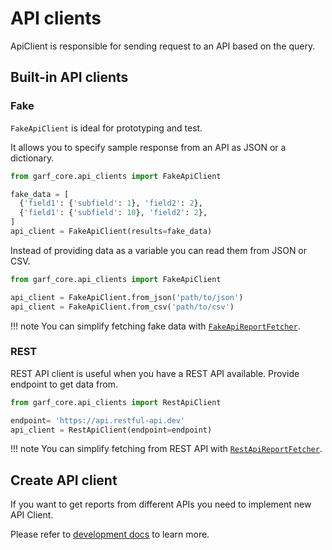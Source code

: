 # API clients

ApiClient is responsible for sending request to an API based on the query.

## Built-in API clients

### Fake

`FakeApiClient` is ideal for prototyping and test.

It allows you to specify sample response from an API as JSON or a dictionary.

```python
from garf_core.api_clients import FakeApiClient

fake_data = [
  {'field1': {'subfield': 1}, 'field2': 2},
  {'field1': {'subfield': 10}, 'field2': 2},
]
api_client = FakeApiClient(results=fake_data)
```

Instead of providing data as a variable you can read them from JSON or CSV.

```python
from garf_core.api_clients import FakeApiClient

api_client = FakeApiClient.from_json('path/to/json')
api_client = FakeApiClient.from_csv('path/to/csv')
```
!!! note
    You can simplify fetching fake data with [`FakeApiReportFetcher`](fetcher.md#fake).


### REST

REST API client is useful when you have a REST API available. Provide endpoint
to get data from.

```python
from garf_core.api_clients import RestApiClient

endpoint= 'https://api.restful-api.dev'
api_client = RestApiClient(endpoint=endpoint)
```

!!! note
    You can simplify fetching from REST API with [`RestApiReportFetcher`](fetcher.md#rest).

## Create API client

If you want to get reports from different APIs you need to implement new API Client.

Please refer to [development docs](../development/create-api-client.md) to learn more.
